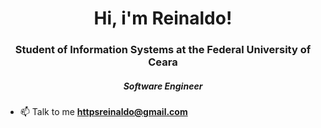 <h1 align="center"> Hi, i'm Reinaldo! </h1>
<h3 align="center"> Student of Information Systems at the Federal University of Ceara </h3>
<h5 align="center"> Software Engineer </h5>

- 📫 Talk to me **httpsreinaldo@gmail.com**

<p align="center">

</p>



